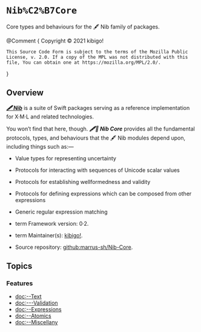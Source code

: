 #  ``Nib%C2%B7Core``  #

Core types and behaviours for the 🖋 Nib family of packages.

@Comment {
	Copyright © 2021 kibigo!

	This Source Code Form is subject to the terms of the Mozilla Public License, v. 2.0. If a copy of the MPL was not distributed with this file, You can obtain one at https://mozilla.org/MPL/2.0/.
}


##  Overview  ##

[**_🖋 Nib_**](https://github.com/marrus-sh/Nib) is a suite of Swift packages serving as a reference implementation for X·M·L and related technologies.

You won’t find that here, though.
**_🖋🥑 Nib Core_** provides all the fundamental protocols, types, and behaviours that the 🖋 Nib modules depend upon, including things such as:—

 +  Value types for representing uncertainty
 +  Protocols for interacting with sequences of Unicode scalar values
 +  Protocols for establishing wellformedness and validity
 +  Protocols for defining expressions which can be composed from other expressions
 +  Generic regular expression matching

 +  term Framework version:
    0·2.

 +  term Maintainer(s):
    [kibigo!](https://go.KIBI.family/About/#me).

 +  Source repository:
    [github:marrus-sh/Nib-Core](https://github.com/marrus-sh/Nib-Core).

##  Topics  ##


###  Features  ###

 +  <doc:--Text>
 +  <doc:---Validation>
 +  <doc:--Expressions>
 +  <doc:--Atomics>
 +  <doc:--Miscellany>

